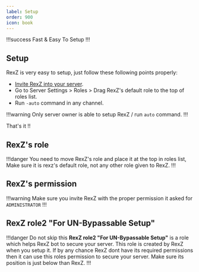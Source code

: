 ```yaml
---
label: Setup
order: 900
icon: book
---
```


!!!success Fast & Easy To Setup
!!!

## Setup

RexZ is very easy to setup, just follow these following points properly:
- [Invite RexZ into your server](https://discord.com/api/oauth2/authorize?client_id=856741116912861276&permissions=8&scope=bot%20applications.commands).
- Go to Server Settings > Roles > Drag RexZ's default role to the top of roles list.
- Run `-auto` command in any channel.

!!!warning
Only server owner is able to setup RexZ / run `auto` command.
!!!

That's it !!

## RexZ's role

!!!danger
You need to move RexZ's role and place it at the top in roles list, Make sure it is rexz's default role, not any other role given to RexZ.
!!!

## RexZ's permission

!!!warning
Make sure you invite RexZ with the proper permission it asked for `ADMINISTRATOR`
!!!

## RexZ role2 "For UN-Bypassable Setup"

!!!danger Do not skip this
**RexZ role2 "For UN-Bypassable Setup"** is a role which helps RexZ bot to secure your server. This role is created by RexZ when you setup it. If by any chance RexZ dont have its required permissions then it can use this roles permission to secure your server. Make sure its position is just below than RexZ.
!!!